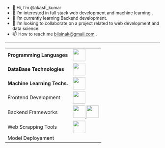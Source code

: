 - 👋 Hi, I’m @akash_kumar
- 👀 I’m interested in full stack web development and machine learning .
- 🌱 I’m currently learning Backend development.
- 💞️ I’m looking to collaborate on a project related to web development and data science.
- 📫 How to reach me bilsinak@gmail.com .
<hr>
<table>
  <tr>
    <td>
      <strong>Programming Languages</strong>
    </td>
    <td>
      <a><a target="_blank" rel="noopener noreferrer nofollow" href="https://camo.githubusercontent.com/36aef47b6eae45be7a975fb03bb524939058364c34c8c4575d643d4130faf203/68747470733a2f2f736b696c6c69636f6e732e6465762f69636f6e733f693d6370702c70792c632c72267468656d653d6461726b"><img height="40" src="https://camo.githubusercontent.com/36aef47b6eae45be7a975fb03bb524939058364c34c8c4575d643d4130faf203/68747470733a2f2f736b696c6c69636f6e732e6465762f69636f6e733f693d6370702c70792c632c72267468656d653d6461726b" data-canonical-src="https://skillicons.dev/icons?i=cpp,py,c,r&amp;theme=dark" style="max-width: 100%;">
    </td>
  </tr>
  <tr>
    <td>
      <strong>DataBase Technologies</strong>
    </td>
    <td>
    <a target="_blank" rel="noopener noreferrer nofollow" href="https://camo.githubusercontent.com/6a951b3c9ae8aa4b396db83497bb1cfa21b1c09503839026879d8e53eabe078b/68747470733a2f2f736b696c6c69636f6e732e6465762f69636f6e733f693d6d7973716c2c706f737467726573716c2c6d6f6e676f6462267468656d653d6461726b"><img height="40" src="https://camo.githubusercontent.com/6a951b3c9ae8aa4b396db83497bb1cfa21b1c09503839026879d8e53eabe078b/68747470733a2f2f736b696c6c69636f6e732e6465762f69636f6e733f693d6d7973716c2c706f737467726573716c2c6d6f6e676f6462267468656d653d6461726b" data-canonical-src="https://skillicons.dev/icons?i=mysql,postgresql,mongodb&amp;theme=dark" style="max-width:100%;"></a>
    </td>
  </tr>
  <tr>
    <td>
      <strong>
        Machine Learning Techs.
      </strong>
    </td>
    <td>
          <a target="_blank" rel="noopener noreferrer nofollow" href="https://skillicons.dev/icons?i=tensorflow&theme=dark">
    <img height="40" src="https://skillicons.dev/icons?i=tensorflow&theme=dark" data-canonical-src="https://skillicons.dev/icons?i=tensorflow&theme=dark" style="max-width:100%;">
    </td>
  </tr>
  <tr>
    <td>
      Frontend Development
    </td>
    <td>
        <a target="_blank" rel="noopener noreferrer nofollow" href="https://skillicons.dev/icons?i=html,beautifulsoup&theme=dark">
    <img height="40" src="https://skillicons.dev/icons?i=html,css,javascript,react&theme=dark" data-canonical-src="https://skillicons.dev/icons?i=html,beautifulsoup&theme=dark" style="max-width:100%;">
</a>
    </td>
  </tr>
  <tr>
    <td>
      Backend Frameworks
    </td>
    <td>
        <a target="_blank" rel="noopener noreferrer nofollow" href="https://skillicons.dev/icons?i=flask&theme=dark">
              <img height="40" src="https://skillicons.dev/icons?i=Spring-boot&theme=dark](https://icons8.com/icon/90519/spring-boot)"
          data-canonical-src="https://skillicons.dev/icons?i=flask&theme=dark" style="max-            width:100%;">
          </a>
     <a target="_blank" rel="noopener noreferrer nofollow" href="https://skillicons.dev/icons?i=streamlit&theme=dark">
    <img height="40" src="https://skillicons.dev/icons?i=streamlit&theme=dark" data-canonical-src="https://skillicons.dev/icons?i=streamlit&theme=dark" style="max-width:100%;">
</a>
    </td>
  </tr>
  <tr>
    <td>
      Web Scrapping Tools
    </td>
    <td>
        <a target="_blank" rel="noopener noreferrer nofollow" href="https://skillicons.dev/icons?i=selenium,beautifulsoup&theme=dark">
            <img height="40" src="https://skillicons.dev/icons?i=selenium,beautifulsoup&theme=dark" data-canonical
                src="https://skillicons.dev/iconsi=selenium,beautifulsoup&theme=dark" style="max-width:100%;"></a>
    </td>
  </tr>
  <tr>
    <td>
      Model Deployement
    </td>
    <td>
    </td>
  </tr>
</table>



<!---
splakash/splakash is a ✨ special ✨ repository because its `README.md` (this file) appears on your GitHub profile.
You can click the Preview link to take a look at your changes.
--->
